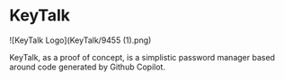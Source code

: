 # KeyTalk

![KeyTalk Logo](KeyTalk/9455 (1).png)

KeyTalk, as a proof of concept, is a simplistic password manager based around code generated by Github Copilot.  
